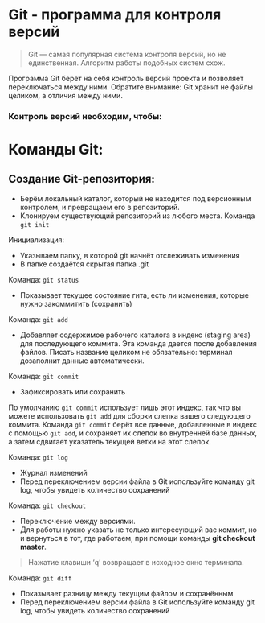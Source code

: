 # Git - программа для контроля версий


>Git — самая популярная система контроля
версий, но не единственная. Алгоритм
работы подобных систем схож.

Программа Git берёт на себя контроль версий
проекта и позволяет переключаться между
ними. Обратите внимание: Git хранит не файлы
целиком, а отличия между ними.

### Контроль версий необходим, чтобы: ###

# Команды Git:


## Создание Git-репозитория: ##

+ Берём локальный каталог, который не
находится под версионным контролем, 
и превращаем его в репозиторий.
+ Клонируем существующий репозиторий 
из любого места.
Команда ``` git init ```

 Инициализация:
+ Указываем папку, в которой
git начнёт отслеживать изменения
+ В папке создаётся скрытая папка .git

Команда: ``` git status ``` 
+ Показывает текущее состояние гита, есть 
ли изменения, которые нужно закоммитить
(сохранить)

Команда: ``` git add ```
+ Добавляет содержимое рабочего каталога 
в индекс (staging area) для последующего коммита. Эта команда дается после добавления
файлов. Писать название целиком не обязательно: терминал дозаполнит данные автоматически.

Команда: ``` git commit ```
+ Зафиксировать или сохранить

По умолчанию ``` git commit ``` использует лишь этот индекс, так что вы можете использовать ``` git add ```
для сборки слепка вашего следующего коммита.
Команда ``` git commit ``` берёт все данные, добавленные в индекс с помощью ``` git add ```, и сохраняет их
слепок во внутренней базе данных, а затем сдвигает указатель текущей ветки на этот слепок.

Команда: ``` git log ```
+ Журнал изменений
+ Перед переключением версии файла в Git
используйте команду git log, чтобы увидеть
количество сохранений

Команда: ```git checkout```
+ Переключение между версиями.
+ Для работы нужно указать не только
интересующий вас коммит, но и вернуться 
в тот, где работаем, при помощи команды 
__git checkout master__.

> Нажатие клавиши ‘q’ возвращает 
в исходное окно терминала.

Команда: ``` git diff ```
+ Показывает разницу между текущим файлом
и сохранённым
+ Перед переключением версии файла в Git
используйте команду git log, чтобы увидеть
количество сохранений